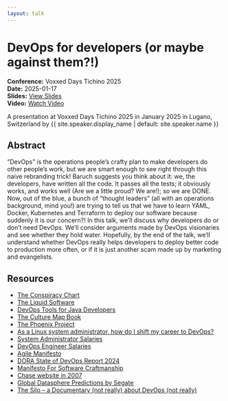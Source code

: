```yaml
---
layout: talk
---
```


<!-- Source: https://speaking.jbaru.ch/7y4wIa/devops-for-developers-or-maybe-against-them -->
# DevOps for developers (or maybe against them?!)

**Conference:** Voxxed Days Tichino 2025  
**Date:** 2025-01-17  
**Slides:** [View Slides](https://drive.google.com/file/d/1F6vCL8W-o1zSrDj8mBS8ez0nxiKlUchX/view)  
**Video:** [Watch Video](https://www.youtube.com/watch?v=uTEL8Ff1Zvk&list=PLIivdWyY5sqJrKl7D2u-gmis8h9K66qoj&index=2)  

A presentation at Voxxed Days Tichino 2025 in
                    January 2025 in
                    Lugano, Switzerland by 
                    {{ site.speaker.display_name | default: site.speaker.name }}

## Abstract

“DevOps” is the operations people’s crafty plan to make developers do other people’s work, but we are smart enough to see right through this naive rebranding trick!
Baruch suggests you think about it: we, the developers, have written all the code. It passes all the tests; it obviously works, and works well (Are we a little proud? We are!); so we are DONE.
Now, out of the blue, a bunch of “thought leaders” (all with an operations background, mind you!) are trying to tell us that we have to learn YAML, Docker, Kubernetes and Terraform to deploy our software because suddenly it is our concern?!
In this talk, we’ll discuss why developers do or don’t need DevOps. We’ll consider arguments made by DevOps visionaries and see whether they hold water. Hopefully, by the end of the talk, we’ll understand whether DevOps really helps developers to deploy better code to production more often, or if it is just another scam made up by marketing and evangelists.

## Resources

- [The Conspiracy Chart](https://twitter.com/abbieasr/status/1462953203067240450)
- [The Liquid Software](https://amzn.to/3Nvx4ir)
- [DevOps Tools for Java Developers](https://amzn.to/3Ny2xAB)
- [The Culture Map Book](https://amzn.to/3IBF6TT)
- [The Phoenix Project](https://itrevolution.com/product/the-phoenix-project/)
- [As a Linux system administrator, how do I shift my career to DevOps?](https://www.quora.com/As-a-Linux-system-administrator-how-do-I-shift-my-career-to-DevOps/answer/Disha-Rathod-10?no_redirect=1)
- [System Administrator Salaries](https://www.ziprecruiter.com/Salaries/System-Administrator-Salary)
- [DevOps Engineer Salaries](https://www.ziprecruiter.com/Salaries/Devops-Engineer-Salary)
- [Agile Manifesto](https://agilemanifesto.org/)
- [DORA State of DevOps Report 2024](https://cloud.google.com/devops/state-of-devops?hl=en)
- [Manifesto For Software Craftmanship](https://manifesto.softwarecraftsmanship.org/)
- [Chase website in 2007](https://web.archive.org/web/20070708221025/http://www.chase.com/)
- [Global Datasphere Predictions by Segate](https://www.seagate.com/files/www-content/our-story/trends/files/idc-seagate-dataage-whitepaper.pdf)
- [The Silo – a Documentary (not really) about DevOps (not really)](https://tv.apple.com/us/show/silo/umc.cmc.3yksgc857px0k0rqe5zd4jice)
